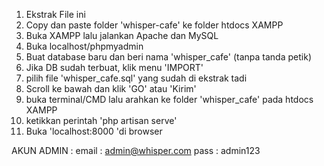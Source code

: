 1)  Ekstrak File ini
2) Copy dan paste folder 'whisper-cafe' ke folder htdocs XAMPP
3) Buka XAMPP lalu jalankan Apache dan MySQL
4) Buka localhost/phpmyadmin
5) Buat database baru dan beri nama 'whisper_cafe' (tanpa tanda petik)
6) Jika DB sudah terbuat, klik menu 'IMPORT'
7) pilih file 'whisper_cafe.sql' yang sudah di ekstrak tadi
8) Scroll ke bawah dan klik 'GO' atau 'Kirim'
9) buka terminal/CMD lalu arahkan ke folder 'whisper_cafe' pada htdocs XAMPP
10) ketikkan perintah 'php artisan serve'
11) Buka 'localhost:8000 'di browser


AKUN ADMIN : 
email : admin@whisper.com
pass : admin123
